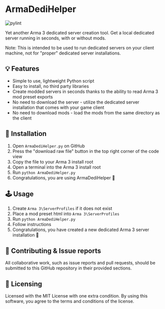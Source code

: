 # ArmaDediHelper
![pylint](https://img.shields.io/badge/PyLint-9.19-yellow?logo=python&logoColor=white)

Yet another Arma 3 dedicated server creation tool. Get a local dedicated server running in seconds, with or without mods.

Note: This is intended to be used to run dedicated servers on your client machine, not for "proper" dedicated server installations.

## 💡 Features
- Simple to use, lightweight Python script
- Easy to install, no third party libraries
- Create modded servers in seconds thanks to the ability to read Arma 3 mod preset exports
- No need to download the server - utilize the dedicated server installation that comes with your game client
- No need to download mods - load the mods from the same directory as the client

## 🔨 Installation
1. Open ``ArmaDediHelper.py`` on GitHub
2. Press the "download raw file" button in the top right corner of the code view
3. Copy the file to your Arma 3 install root
4. Open a terminal into the Arma 3 install root
5. Run ``python ArmaDediHelper.py``
6. Congratulations, you are using ArmaDediHelper 🎉

## 🕹 Usage
1. Create ``Arma 3\ServerProfiles`` if it does not exist
2. Place a mod preset html into ``Arma 3\ServerProfiles``
3. Run ``python ArmaDediHelper.py``
4. Follow instructions
5. Congratulations, you have created a new dedicated Arma 3 server installation 🎉

## 💬 Contributing & Issue reports
All collaborative work, such as issue reports and pull requests, should be submitted to this GitHub repository in their provided sections.

## 📜 Licensing
Licensed with the MIT License with one extra condition. By using this software, you agree to the terms and conditions of the license.
